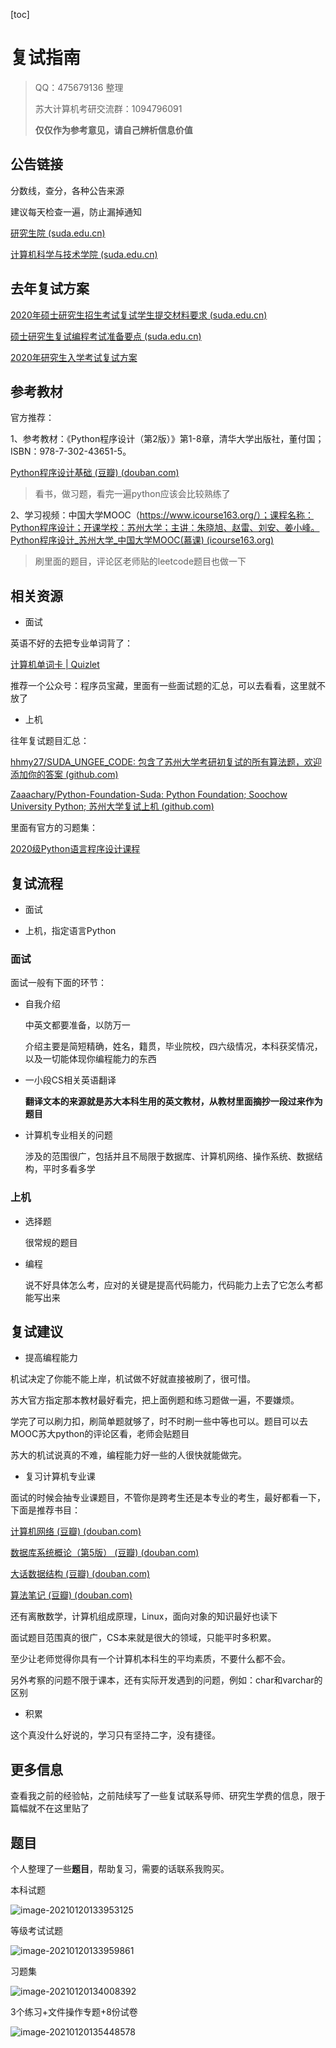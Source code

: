 [toc]

# 复试指南

> QQ：475679136 整理
>
> 苏大计算机考研交流群：1094796091
>
> **仅仅作为参考意见，请自己辨析信息价值**

## 公告链接

分数线，查分，各种公告来源

建议每天检查一遍，防止漏掉通知

[研究生院 (suda.edu.cn)](http://yjs.suda.edu.cn/)

[计算机科学与技术学院 (suda.edu.cn)](http://scst.suda.edu.cn/)

## 去年复试方案

[2020年硕士研究生招生考试复试学生提交材料要求 (suda.edu.cn)](http://scst.suda.edu.cn/aa/9e/c11205a371358/page.htm)

[硕士研究生复试编程考试准备要点 (suda.edu.cn)](http://scst.suda.edu.cn/16/fb/c11205a268027/page.htm)

[2020年研究生入学考试复试方案](http://scst.suda.edu.cn/_upload/article/files/5b/50/58ce40d341b38a5dbd96c98d465c/b6a4c4d5-be09-4130-a5b2-627f8ab81319.pdf)

## 参考教材

官方推荐：

1、参考教材：《Python程序设计（第2版）》第1-8章，清华大学出版社，董付国；ISBN：978-7-302-43651-5。

[Python程序设计基础 (豆瓣) (douban.com)](https://book.douban.com/subject/27139151/)

> 看书，做习题，看完一遍python应该会比较熟练了

2、学习视频：中国大学MOOC（https://www.icourse163.org/）；课程名称：Python程序设计；开课学校：苏州大学；主讲：朱晓旭、赵雷、刘安、姜小峰。
[Python程序设计_苏州大学_中国大学MOOC(慕课) (icourse163.org)](https://www.icourse163.org/course/SUDA-1206947804?tid=1450431473)

> 刷里面的题目，评论区老师贴的leetcode题目也做一下

## 相关资源

- 面试

英语不好的去把专业单词背了：

[计算机单词卡 | Quizlet](https://quizlet.com/cn/397997024/计算机-flash-cards/)

推荐一个公众号：程序员宝藏，里面有一些面试题的汇总，可以去看看，这里就不放了



- 上机

往年复试题目汇总：

[hhmy27/SUDA_UNGEE_CODE: 包含了苏州大学考研初复试的所有算法题，欢迎添加你的答案 (github.com)](https://github.com/hhmy27/SUDA_UNGEE_CODE)

[Zaaachary/Python-Foundation-Suda: Python Foundation; Soochow University Python; 苏州大学复试上机 (github.com)](https://github.com/Zaaachary/Python-Foundation-Suda)



里面有官方的习题集：

[2020级Python语言程序设计课程](http://192.168.125.3/python/)


## 复试流程

- 面试

- 上机，指定语言Python

### 面试

面试一般有下面的环节：

- 自我介绍

  中英文都要准备，以防万一

  介绍主要是简短精确，姓名，籍贯，毕业院校，四六级情况，本科获奖情况，以及一切能体现你编程能力的东西

- 一小段CS相关英语翻译

  **翻译文本的来源就是苏大本科生用的英文教材，从教材里面摘抄一段过来作为题目**

- 计算机专业相关的问题

  涉及的范围很广，包括并且不局限于数据库、计算机网络、操作系统、数据结构，平时多看多学

### 上机

- 选择题

  很常规的题目

- 编程

  说不好具体怎么考，应对的关键是提高代码能力，代码能力上去了它怎么考都能写出来

## 复试建议

- 提高编程能力

机试决定了你能不能上岸，机试做不好就直接被刷了，很可惜。

苏大官方指定那本教材最好看完，把上面例题和练习题做一遍，不要嫌烦。

学完了可以刷力扣，刷简单题就够了，时不时刷一些中等也可以。题目可以去MOOC苏大python的评论区看，老师会贴题目

苏大的机试说真的不难，编程能力好一些的人很快就能做完。

- 复习计算机专业课

面试的时候会抽专业课题目，不管你是跨考生还是本专业的考生，最好都看一下，下面是推荐书目：

[计算机网络 (豆瓣) (douban.com)](https://book.douban.com/subject/2970300/)

[数据库系统概论（第5版） (豆瓣) (douban.com)](https://book.douban.com/subject/26317662/)

[大话数据结构 (豆瓣) (douban.com)](https://book.douban.com/subject/6424904/)

[算法笔记 (豆瓣) (douban.com)](https://book.douban.com/subject/26827295/)

还有离散数学，计算机组成原理，Linux，面向对象的知识最好也读下

面试题目范围真的很广，CS本来就是很大的领域，只能平时多积累。

至少让老师觉得你具有一个计算机本科生的平均素质，不要什么都不会。

另外考察的问题不限于课本，还有实际开发遇到的问题，例如：char和varchar的区别

- 积累

这个真没什么好说的，学习只有坚持二字，没有捷径。

## 更多信息

查看我之前的经验帖，之前陆续写了一些复试联系导师、研究生学费的信息，限于篇幅就不在这里贴了

## 题目

个人整理了一些**题目**，帮助复习，需要的话联系我购买。

本科试题

![image-20210120133953125](MdAsset/复试指南/image-20210120133953125.png)

等级考试试题

![image-20210120133959861](MdAsset/复试指南/image-20210120133959861.png)

习题集

![image-20210120134008392](MdAsset/复试指南/image-20210120134008392.png)

3个练习+文件操作专题+8份试卷

![image-20210120135448578](MdAsset/复试指南/image-20210120135448578.png)